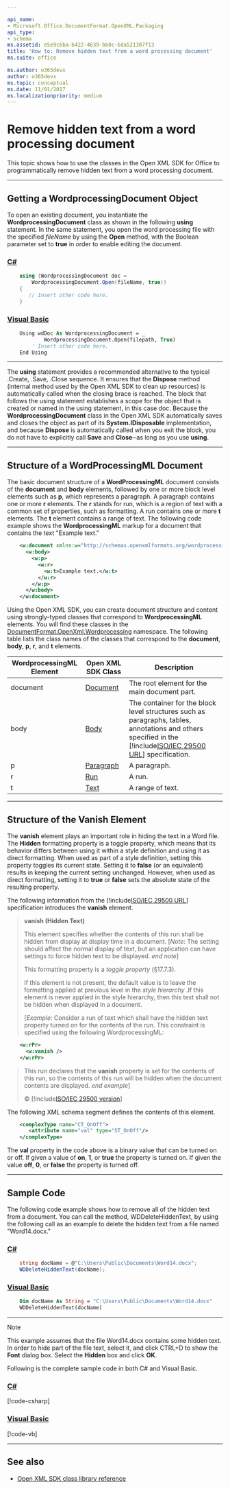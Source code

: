 ```yaml
---

api_name:
- Microsoft.Office.DocumentFormat.OpenXML.Packaging
api_type:
- schema
ms.assetid: e5e9c6ba-b422-4639-bb8c-6da521307f13
title: 'How to: Remove hidden text from a word processing document'
ms.suite: office

ms.author: o365devx
author: o365devx
ms.topic: conceptual
ms.date: 11/01/2017
ms.localizationpriority: medium
---
```

# Remove hidden text from a word processing document

This topic shows how to use the classes in the Open XML SDK for
Office to programmatically remove hidden text from a word processing
document.



---------------------------------------------------------------------------------
## Getting a WordprocessingDocument Object
To open an existing document, you instantiate the **WordprocessingDocument** class as shown in the
following **using** statement. In the same
statement, you open the word processing file with the specified
*fileName* by using the **Open** method, with
the Boolean parameter set to **true** in order
to enable editing the document.

### [C#](#tab/cs-0)
```csharp
    using (WordprocessingDocument doc = 
        WordprocessingDocument.Open(fileName, true))
    {
       // Insert other code here. 
    }
```

### [Visual Basic](#tab/vb-0)
```vb
    Using wdDoc As WordprocessingDocument = _
            WordprocessingDocument.Open(filepath, True)
        ' Insert other code here.
    End Using
```
***


The **using** statement provides a recommended
alternative to the typical .Create, .Save, .Close sequence. It ensures
that the **Dispose** method (internal method
used by the Open XML SDK to clean up resources) is automatically called
when the closing brace is reached. The block that follows the using
statement establishes a scope for the object that is created or named in
the using statement, in this case doc. Because the **WordprocessingDocument** class in the Open XML SDK
automatically saves and closes the object as part of its **System.IDisposable** implementation, and because
**Dispose** is automatically called when you
exit the block, you do not have to explicitly call **Save** and **Close**─as
long as you use **using**.


--------------------------------------------------------------------------------
## Structure of a WordProcessingML Document
The basic document structure of a **WordProcessingML** document consists of the **document** and **body**
elements, followed by one or more block level elements such as **p**, which represents a paragraph. A paragraph
contains one or more **r** elements. The **r** stands for run, which is a region of text with
a common set of properties, such as formatting. A run contains one or
more **t** elements. The **t** element contains a range of text. The following
code example shows the **WordprocessingML**
markup for a document that contains the text "Example text."

```xml
    <w:document xmlns:w="http://schemas.openxmlformats.org/wordprocessingml/2006/main">
      <w:body>
        <w:p>
          <w:r>
            <w:t>Example text.</w:t>
          </w:r>
        </w:p>
      </w:body>
    </w:document>
```

Using the Open XML SDK, you can create document structure and
content using strongly-typed classes that correspond to **WordprocessingML** elements. You will find these
classes in the [DocumentFormat.OpenXml.Wordprocessing](https://learn.microsoft.com/dotnet/api/documentformat.openxml.wordprocessing)
namespace. The following table lists the class names of the classes that
correspond to the **document**, **body**, **p**, **r**, and **t** elements.

WordprocessingML Element|Open XML SDK Class|Description
--|--|--
document|[Document](https://learn.microsoft.com/dotnet/api/documentformat.openxml.wordprocessing.document) |The root element for the main document part.
body|[Body](https://learn.microsoft.com/dotnet/api/documentformat.openxml.wordprocessing.body) |The container for the block level structures such as paragraphs, tables, annotations and others specified in the [!include[ISO/IEC 29500 URL](../includes/iso-iec-29500-link.md)] specification.
p|[Paragraph](https://learn.microsoft.com/dotnet/api/documentformat.openxml.wordprocessing.paragraph) |A paragraph.
r|[Run](https://learn.microsoft.com/dotnet/api/documentformat.openxml.wordprocessing.run) |A run.
t|[Text](https://learn.microsoft.com/dotnet/api/documentformat.openxml.wordprocessing.text) |A range of text.


---------------------------------------------------------------------------------
## Structure of the Vanish Element
The **vanish** element plays an important role in hiding the text in a
Word file. The **Hidden** formatting property is a toggle property,
which means that its behavior differs between using it within a style
definition and using it as direct formatting. When used as part of a
style definition, setting this property toggles its current state.
Setting it to **false** (or an equivalent)
results in keeping the current setting unchanged. However, when used as
direct formatting, setting it to **true** or
**false** sets the absolute state of the
resulting property.

The following information from the [!include[ISO/IEC 29500 URL](../includes/iso-iec-29500-link.md)] specification
introduces the **vanish** element.

> **vanish (Hidden Text)**
> 
> This element specifies whether the contents of this run shall be
> hidden from display at display time in a document. [*Note*: The
> setting should affect the normal display of text, but an application
> can have settings to force hidden text to be displayed. *end note*]
> 
> This formatting property is a *toggle property* (§17.7.3).
> 
> If this element is not present, the default value is to leave the
> formatting applied at previous level in the *style hierarchy* .If this
> element is never applied in the style hierarchy, then this text shall
> not be hidden when displayed in a document.
> 
> [*Example*: Consider a run of text which shall have the hidden text
> property turned on for the contents of the run. This constraint is
> specified using the following WordprocessingML:

```xml
    <w:rPr>
      <w:vanish />
    </w:rPr>
```

> This run declares that the **vanish** property is set for the contents
> of this run, so the contents of this run will be hidden when the
> document contents are displayed. *end example*]
> 
> © [!include[ISO/IEC 29500 version](../includes/iso-iec-29500-version.md)]

The following XML schema segment defines the contents of this element.

```xml
    <complexType name="CT_OnOff">
       <attribute name="val" type="ST_OnOff"/>
    </complexType>
```

The **val** property in the code above is a binary value that can be
turned on or off. If given a value of **on**, **1**, or **true** the property is turned on. If given the
value **off**, **0**, or **false** the property
is turned off.


--------------------------------------------------------------------------------
## Sample Code
The following code example shows how to remove all of the hidden text
from a document. You can call the method, WDDeleteHiddenText, by using
the following call as an example to delete the hidden text from a file
named "Word14.docx."

### [C#](#tab/cs-1)
```csharp
    string docName = @"C:\Users\Public\Documents\Word14.docx";
    WDDeleteHiddenText(docName);
```

### [Visual Basic](#tab/vb-1)
```vb
    Dim docName As String = "C:\Users\Public\Documents\Word14.docx"
    WDDeleteHiddenText(docName)
```
***


> [!NOTE]
> This example assumes that the file Word14.docx contains some hidden text. In order to hide part of the file text, select it, and click CTRL+D to show the **Font** dialog box. Select the **Hidden** box and click **OK**.


Following is the complete sample code in both C\# and Visual Basic.

### [C#](#tab/cs)
[!code-csharp[](../../samples/word/remove_hidden_text/cs/Program.cs)]

### [Visual Basic](#tab/vb)
[!code-vb[](../../samples/word/remove_hidden_text/vb/Program.vb)]

--------------------------------------------------------------------------------
## See also


- [Open XML SDK class library reference](/office/open-xml/open-xml-sdk)
